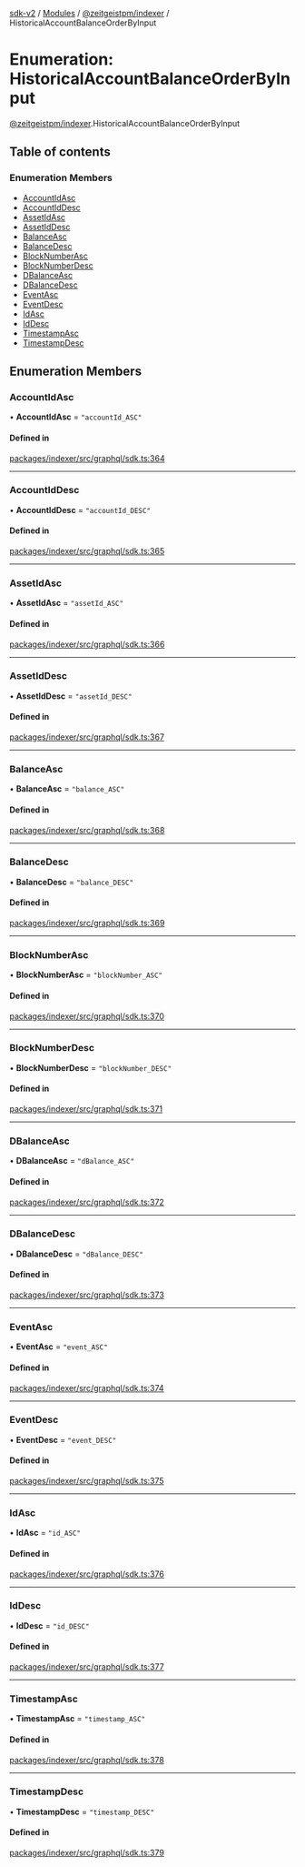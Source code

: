 [sdk-v2](../README.md) / [Modules](../modules.md) / [@zeitgeistpm/indexer](../modules/zeitgeistpm_indexer.md) / HistoricalAccountBalanceOrderByInput

# Enumeration: HistoricalAccountBalanceOrderByInput

[@zeitgeistpm/indexer](../modules/zeitgeistpm_indexer.md).HistoricalAccountBalanceOrderByInput

## Table of contents

### Enumeration Members

- [AccountIdAsc](zeitgeistpm_indexer.HistoricalAccountBalanceOrderByInput.md#accountidasc)
- [AccountIdDesc](zeitgeistpm_indexer.HistoricalAccountBalanceOrderByInput.md#accountiddesc)
- [AssetIdAsc](zeitgeistpm_indexer.HistoricalAccountBalanceOrderByInput.md#assetidasc)
- [AssetIdDesc](zeitgeistpm_indexer.HistoricalAccountBalanceOrderByInput.md#assetiddesc)
- [BalanceAsc](zeitgeistpm_indexer.HistoricalAccountBalanceOrderByInput.md#balanceasc)
- [BalanceDesc](zeitgeistpm_indexer.HistoricalAccountBalanceOrderByInput.md#balancedesc)
- [BlockNumberAsc](zeitgeistpm_indexer.HistoricalAccountBalanceOrderByInput.md#blocknumberasc)
- [BlockNumberDesc](zeitgeistpm_indexer.HistoricalAccountBalanceOrderByInput.md#blocknumberdesc)
- [DBalanceAsc](zeitgeistpm_indexer.HistoricalAccountBalanceOrderByInput.md#dbalanceasc)
- [DBalanceDesc](zeitgeistpm_indexer.HistoricalAccountBalanceOrderByInput.md#dbalancedesc)
- [EventAsc](zeitgeistpm_indexer.HistoricalAccountBalanceOrderByInput.md#eventasc)
- [EventDesc](zeitgeistpm_indexer.HistoricalAccountBalanceOrderByInput.md#eventdesc)
- [IdAsc](zeitgeistpm_indexer.HistoricalAccountBalanceOrderByInput.md#idasc)
- [IdDesc](zeitgeistpm_indexer.HistoricalAccountBalanceOrderByInput.md#iddesc)
- [TimestampAsc](zeitgeistpm_indexer.HistoricalAccountBalanceOrderByInput.md#timestampasc)
- [TimestampDesc](zeitgeistpm_indexer.HistoricalAccountBalanceOrderByInput.md#timestampdesc)

## Enumeration Members

### AccountIdAsc

• **AccountIdAsc** = ``"accountId_ASC"``

#### Defined in

[packages/indexer/src/graphql/sdk.ts:364](https://github.com/zeitgeistpm/sdk-next/blob/037ec07/packages/indexer/src/graphql/sdk.ts#L364)

___

### AccountIdDesc

• **AccountIdDesc** = ``"accountId_DESC"``

#### Defined in

[packages/indexer/src/graphql/sdk.ts:365](https://github.com/zeitgeistpm/sdk-next/blob/037ec07/packages/indexer/src/graphql/sdk.ts#L365)

___

### AssetIdAsc

• **AssetIdAsc** = ``"assetId_ASC"``

#### Defined in

[packages/indexer/src/graphql/sdk.ts:366](https://github.com/zeitgeistpm/sdk-next/blob/037ec07/packages/indexer/src/graphql/sdk.ts#L366)

___

### AssetIdDesc

• **AssetIdDesc** = ``"assetId_DESC"``

#### Defined in

[packages/indexer/src/graphql/sdk.ts:367](https://github.com/zeitgeistpm/sdk-next/blob/037ec07/packages/indexer/src/graphql/sdk.ts#L367)

___

### BalanceAsc

• **BalanceAsc** = ``"balance_ASC"``

#### Defined in

[packages/indexer/src/graphql/sdk.ts:368](https://github.com/zeitgeistpm/sdk-next/blob/037ec07/packages/indexer/src/graphql/sdk.ts#L368)

___

### BalanceDesc

• **BalanceDesc** = ``"balance_DESC"``

#### Defined in

[packages/indexer/src/graphql/sdk.ts:369](https://github.com/zeitgeistpm/sdk-next/blob/037ec07/packages/indexer/src/graphql/sdk.ts#L369)

___

### BlockNumberAsc

• **BlockNumberAsc** = ``"blockNumber_ASC"``

#### Defined in

[packages/indexer/src/graphql/sdk.ts:370](https://github.com/zeitgeistpm/sdk-next/blob/037ec07/packages/indexer/src/graphql/sdk.ts#L370)

___

### BlockNumberDesc

• **BlockNumberDesc** = ``"blockNumber_DESC"``

#### Defined in

[packages/indexer/src/graphql/sdk.ts:371](https://github.com/zeitgeistpm/sdk-next/blob/037ec07/packages/indexer/src/graphql/sdk.ts#L371)

___

### DBalanceAsc

• **DBalanceAsc** = ``"dBalance_ASC"``

#### Defined in

[packages/indexer/src/graphql/sdk.ts:372](https://github.com/zeitgeistpm/sdk-next/blob/037ec07/packages/indexer/src/graphql/sdk.ts#L372)

___

### DBalanceDesc

• **DBalanceDesc** = ``"dBalance_DESC"``

#### Defined in

[packages/indexer/src/graphql/sdk.ts:373](https://github.com/zeitgeistpm/sdk-next/blob/037ec07/packages/indexer/src/graphql/sdk.ts#L373)

___

### EventAsc

• **EventAsc** = ``"event_ASC"``

#### Defined in

[packages/indexer/src/graphql/sdk.ts:374](https://github.com/zeitgeistpm/sdk-next/blob/037ec07/packages/indexer/src/graphql/sdk.ts#L374)

___

### EventDesc

• **EventDesc** = ``"event_DESC"``

#### Defined in

[packages/indexer/src/graphql/sdk.ts:375](https://github.com/zeitgeistpm/sdk-next/blob/037ec07/packages/indexer/src/graphql/sdk.ts#L375)

___

### IdAsc

• **IdAsc** = ``"id_ASC"``

#### Defined in

[packages/indexer/src/graphql/sdk.ts:376](https://github.com/zeitgeistpm/sdk-next/blob/037ec07/packages/indexer/src/graphql/sdk.ts#L376)

___

### IdDesc

• **IdDesc** = ``"id_DESC"``

#### Defined in

[packages/indexer/src/graphql/sdk.ts:377](https://github.com/zeitgeistpm/sdk-next/blob/037ec07/packages/indexer/src/graphql/sdk.ts#L377)

___

### TimestampAsc

• **TimestampAsc** = ``"timestamp_ASC"``

#### Defined in

[packages/indexer/src/graphql/sdk.ts:378](https://github.com/zeitgeistpm/sdk-next/blob/037ec07/packages/indexer/src/graphql/sdk.ts#L378)

___

### TimestampDesc

• **TimestampDesc** = ``"timestamp_DESC"``

#### Defined in

[packages/indexer/src/graphql/sdk.ts:379](https://github.com/zeitgeistpm/sdk-next/blob/037ec07/packages/indexer/src/graphql/sdk.ts#L379)
